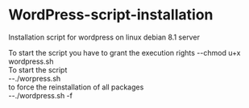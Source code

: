 # WordPress-script-installation
Installation script for wordpress on linux debian 8.1 server<br>

To start the script you have to grant the execution rights
--chmod u+x wordpress.sh<br>
To start the script<br>
--./worpress.sh<br>
to force the reinstallation of all packages<br>
--./wordpress.sh -f<br>
